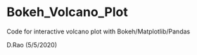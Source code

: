 # Bokeh_Volcano_Plot
Code for interactive volcano plot with Bokeh/Matplotlib/Pandas

D.Rao (5/5/2020)
